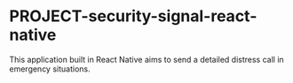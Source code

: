 # PROJECT-security-signal-react-native
This application built in React Native aims to send a detailed distress call in emergency situations.

